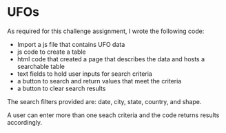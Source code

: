 # UFOs  
As required for this challenge assignment, I wrote the following code:   
- Import a js file that contains UFO data
- js code to create a table
- html code that created a page that describes the data and hosts a searchable table
- text fields to hold user inputs for search criteria
- a button to search and return values that meet the criteria
- a button to clear search results  

The search filters provided are: date, city, state, country, and shape.  

A user can enter more than one seach criteria and the code returns results accordingly.
